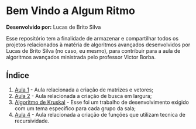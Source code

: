 # Bem Vindo a Algum Ritmo

**Desenvolvido por:** Lucas de Brito Silva

Esse repositório tem a finalidade de armazenar e compartilhar todos os projetos relacionados à matéria de algoritmos avançados desenvolvidos por Lucas de Brito Silva (no caso, eu mesmo), para contribuir para a aula de algoritmos avançados ministrada pelo professor Victor Borba.

## Índice

 1. [Aula 1](https://github.com/Lucs1590/Algum_Ritmo/commit/45cb6f3664b5c8c0e54b39c2ceb3cad96ebf0a02) - Aula relacionada a criação de matrizes e vetores;
 2. [Aula 2](https://github.com/Lucs1590/Algum_Ritmo/commit/6c74ad77a73b1e36caee07a1b8c195b236bfa925) - Aula relacionada a criação de busca em largura;
 3. [Algoritmo de Kruskal](https://github.com/Lucs1590/Algum_Ritmo/tree/master/Algoritmo%20de%20Kruskal) - Esse foi um trabalho de desenvolvimento exigido com um tema especifico para cada grupo da sala;
 4. [Aula 4](https://github.com/Lucs1590/Algum_Ritmo/tree/master/Recursividade) - Aula relacionada a criação de funções que utilizam tecnica de recursividade.
